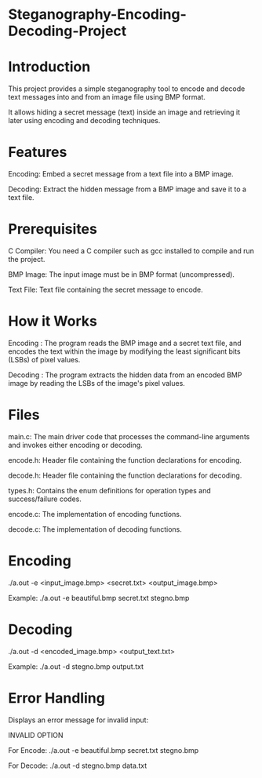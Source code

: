 # Steganography-Encoding-Decoding-Project
# Introduction
This project provides a simple steganography tool to encode and decode text messages into and from an image file using BMP format. 

It allows hiding a secret message (text) inside an image and retrieving it later using encoding and decoding techniques.

# Features
Encoding: Embed a secret message from a text file into a BMP image.

Decoding: Extract the hidden message from a BMP image and save it to a text file.

# Prerequisites
C Compiler: You need a C compiler such as gcc installed to compile and run the project.

BMP Image: The input image must be in BMP format (uncompressed).

Text File: Text file containing the secret message to encode.

# How it Works
Encoding
: The program reads the BMP image and a secret text file, and encodes the text within the image by modifying the least significant bits (LSBs) of pixel values.

Decoding
: The program extracts the hidden data from an encoded BMP image by reading the LSBs of the image's pixel values.

# Files
main.c: The main driver code that processes the command-line arguments and invokes either encoding or decoding.

encode.h: Header file containing the function declarations for encoding.

decode.h: Header file containing the function declarations for decoding.

types.h: Contains the enum definitions for operation types and success/failure codes.

encode.c: The implementation of encoding functions.

decode.c: The implementation of decoding functions.

# Encoding
./a.out -e <input_image.bmp> <secret.txt> <output_image.bmp>

Example:
./a.out -e beautiful.bmp secret.txt stegno.bmp


# Decoding
./a.out -d <encoded_image.bmp> <output_text.txt>

Example:
./a.out -d stegno.bmp output.txt

# Error Handling
Displays an error message for invalid input:

INVALID OPTION

For Encode: ./a.out -e beautiful.bmp secret.txt stegno.bmp

For Decode: ./a.out -d stegno.bmp data.txt
